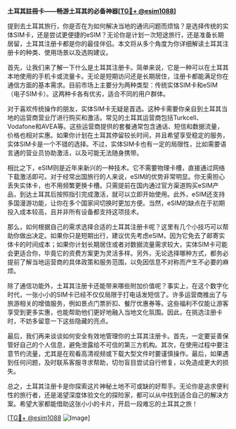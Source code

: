 **土耳其註冊卡——畅游土耳其的必备神器[[TG💪+ @esim1088](https://t.me/s/esim1088)]**

提到去土耳其旅行，你是否在为如何解决当地的通讯问题而烦恼？是选择传统的实体SIM卡，还是尝试更便捷的eSIM？无论你是计划一次短途旅行，还是准备长期居留，土耳其注册卡都是你的最佳伴侣。本文将从多个角度为你详细解读土耳其注册卡的种类、使用场景以及选购建议。

首先，让我们来了解一下什么是土耳其注册卡。简单来说，它是一种可以在土耳其本地使用的手机卡或流量卡。无论是短期访问还是长期居住，注册卡都能满足你在通信方面的基本需求。目前市场上主要分为两种类型：传统实体SIM卡和eSIM（电子SIM卡）。这两种卡各有优劣，适合不同的用户群体。

对于喜欢传统操作的朋友，实体SIM卡无疑是首选。这种卡需要你亲自到土耳其当地的运营商营业厅进行购买和激活。常见的土耳其运营商包括Turkcell、Vodafone和AVEA等。这些运营商提供的套餐通常包含通话、短信和数据流量，价格也相对实惠。如果你计划在土耳其停留较长时间，并且希望享受稳定的服务，实体SIM卡是一个不错的选择。不过，实体SIM卡也有一定的局限性，比如需要语言通的营业员协助激活，以及可能无法随身携带。

相比之下，eSIM则是近年来新兴的一种技术。它不需要物理卡槽，直接通过网络下载激活即可。对于经常出国旅行的人来说，eSIM的优势非常明显。你无需担心丢失实体卡，也不用频繁更换卡槽。只需提前在国内通过官方渠道购买eSIM产品，到达土耳其后按照指引完成激活，就可以立即开始使用。此外，eSIM还支持多国漫游功能，让你在多个国家间切换时更加方便。当然，eSIM的缺点在于初期投入成本较高，且并非所有设备都支持这项技术。

那么，如何根据自己的需求选择合适的土耳其注册卡呢？这里有几个小技巧可以帮助你做出决定。如果你只是短期出行，建议优先考虑eSIM，因为它免去了邮寄实体卡的时间成本；如果你计划长期居住或者对数据流量需求较大，实体SIM卡可能会更适合你，毕竟它的资费方案更为灵活多样。另外，无论选择哪种方式，都务必提前了解当地运营商的具体政策和服务范围，以免因信息不对称而产生不必要的麻烦。

除了通信功能外，土耳其注册卡还能带来哪些附加价值呢？事实上，在这个数字化时代，一张小小的SIM卡已经不仅仅局限于打电话发短信了。许多运营商推出了与旅游相关的增值服务，例如景点门票折扣、餐厅优惠券等。这些福利不仅能让游客享受到更多实惠，也能帮助他们更好地融入当地文化氛围。因此，在挑选注册卡时，不妨多留意一下这些隐藏的亮点。

最后，我们再来谈谈如何安全有效地管理你的土耳其注册卡。首先，一定要妥善保管好自己的个人信息，避免泄露给不可信的第三方机构。其次，在使用过程中要注意节约流量，尤其是在观看高清视频或下载大型文件时要谨慎操作。最后，如果遇到任何问题，及时联系客服寻求帮助，切勿盲目尝试自行修复，以免造成更大的损失。

总之，土耳其注册卡是你探索这片神秘土地不可或缺的好帮手。无论你是追求便利性的旅行者，还是渴望深度体验文化的探险家，都可以从中找到适合自己的解决方案。希望大家都能借助这张小小的卡片，开启一段难忘的土耳其之旅！

[[TG💪+ @esim1088](https://t.me/s/esim1088) ![Image](https://i.postimg.cc/4NQfJmqS/Snipaste-2025-05-13-00-14-12.png)]